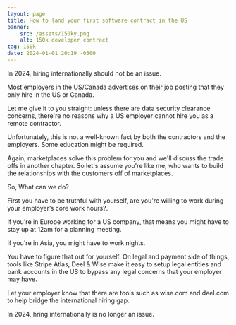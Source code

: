 ```yaml
---
layout: page
title: How to land your first software contract in the US
banner:
    src: /assets/150ky.png
    alt: 150k developer contract
tag: 150k
date: 2024-01-01 20:19 -0500
---
```


In 2024, hiring internationally should not be an issue.

Most employers in the US/Canada advertises on their job posting that they only
hire in the US or Canada.

Let me give it to you straight: unless there are data security clearance
concerns, there're no reasons why a US employer cannot hire you as a remote
contractor.

Unfortunately, this is not a well-known fact by both the contractors and the
employers. Some education might be required.

Again, marketplaces solve this problem for you and we'll discuss the trade offs
in another chapter. So let's assume you're like me, who wants to build the
relationships with the customers off of marketplaces.

So, What can we do?

First you have to be truthful with yourself, are you're willing to work during
your employer’s core work hours?.

If you're in Europe working for a US company, that means you might have to stay
up at 12am for a planning meeting.

If you're in Asia, you might have to work nights.

You have to figure that out for yourself. On legal and payment side of things,
tools like Stripe Atlas, Deel & Wise make it easy to setup legal entities and
bank accounts in the US to bypass any legal concerns that your employer may
have.

Let your employer know that there are tools such as wise.com and deel.com to
help bridge the international hiring gap.

In 2024, hring internationally is no longer an issue.

